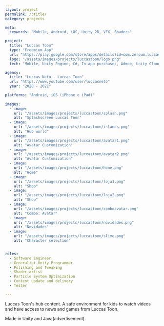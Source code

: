 ```yaml
---
layout: project
permalink: /:title/
category: projects

meta:
  keywords: "Mobile, Android, iOS, Unity 2D, VFX, Shaders"

project:
  title: "Luccas Toon"
  type: "Freemium App"
  url: "https://play.google.com/store/apps/details?id=com.zeroum.luccastoon&hl=pt_BR&gl=US"
  logo: "/assets/images/projects/luccastoon/logo.png"
  tech: "Mobile, Unity Engine, C#, In-app purchases, Admob, Unity Cloud Build"

agency:
  title: "Luccas Neto - Luccas Toon"
  url: "https://www.youtube.com/user/luccasneto"
  year: "2020 - 2021"

platforms: "Android, iOS (iPhone e iPad)"
  
images:
  - image:
    url: "/assets/images/projects/luccastoon/splash.png"
    alt: "Splashscreen Luccas Toon"
  - image:
    url: "/assets/images/projects/luccastoon/islands.png"
    alt: "Hub world"
  - image:
    url: "/assets/images/projects/luccastoon/avatar1.png"
    alt: "Avatar Customization"
  - image:
    url: "/assets/images/projects/luccastoon/avatar2.png"
    alt: "Avatar Customization"
  - image:
    url: "/assets/images/projects/luccastoon/home.png"
    alt: "Home"
  - image:
    url: "/assets/images/projects/luccastoon/loja1.png"
    alt: "Shop"
  - image:
    url: "/assets/images/projects/luccastoon/loja2.png"
    alt: "Shop"
  - image:
    url: "/assets/images/projects/luccastoon/comboavatar.png"
    alt: "Combo: Avatar"
  - image:
    url: "/assets/images/projects/luccastoon/novidades.png"
    alt: "Novidades"
  - image:
    url: "/assets/images/projects/luccastoon/slime.png"
    alt: "Character selection"


roles:
  - Software Engineer
  - Generalist Unity Programmer
  - Polishing and Tweaking
  - Shader artist
  - Particle System Optimization
  - Content update and delivery
  - Tester

---
```

<p>Luccas Toon's hub content. A safe environment for kids to watch videos and have access to news and games from Luccas Toon.</p>
<p>Made in Unity and Java(advertisement).</p>